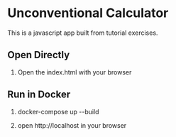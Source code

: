 Unconventional Calculator
=========================
This is a javascript app built from tutorial exercises.

Open Directly
-------------
1. Open the index.html with your browser

Run in Docker
-------------
1. docker-compose up --build

2. open http://localhost in your browser
